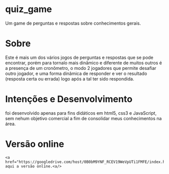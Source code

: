 quiz_game
=========

  Um game de perguntas e respostas sobre conhecimentos gerais.
  
Sobre
=========

  Este é mais um dos vários jogos de perguntas e respostas que se pode encontrar, porém para tornalo mais dinâmico e diferente de muitos outros é a presença de um cronômetro, o modo 2 jogadores que permite desafiar outro jogador, e uma forma dinâmica de responder e ver o resultado (resposta certa ou errada) logo após a tal ter sido respondida.

Intenções e Desenvolvimento
=========

  foi desenvolvido apenas para fins didáticos em html5, css3 e JavaScript, sem nehum objetivo comercial a fim de consolidar meus conhecimentos na área.
  
Versão online
=========

	<a href="https://googledrive.com/host/0B0bM9YNF_RCEV19WeVpUTi1FMFE/index.html">Confira aqui a versão online.<a/>

